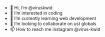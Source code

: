 - 👋 Hi, I’m @viruskwid
- 👀 I’m interested in coding
- 🌱 I’m currently learning web development
- 💞️ I’m looking to collaborate on ust globals
- 📫 How to reach me instagram @virus-kwid

<!---
viruskwid/viruskwid is a ✨ special ✨ repository because its `README.md` (this file) appears on your GitHub profile.
You can click the Preview link to take a look at your changes.
--->
